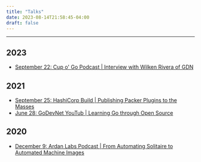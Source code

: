```yaml
---
title: "Talks"
date: 2023-08-14T21:58:45-04:00
draft: false
---
```


----
## 2023
- [September 22: Cup o' Go Podcast | Interview with Wilken Rivera of GDN](https://cupogo.dev/episodes/shuffle-your-tests-why-is-your-capslock-on-and-interview-with-wilken-rivera-of-gdn)

## 2021
- [September 25: HashiCorp Build | Publishing Packer Plugins to the Masses](https://www.hashicorp.com/resources/publishing-packer-plugins-to-the-masses) 
- [June 28: GoDevNet YouTub | Learning Go through Open Source](https://www.youtube.com/watch?app=desktop&v=-eWTdp58uiY)

## 2020
- [December 9: Ardan Labs Podcast | From Automating Solitaire to Automated Machine Images](https://www.youtube.com/watch?v=N9ZWy7xCQ8U)
